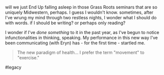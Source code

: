 will we just End Up falling asleep in those Grass Roots seminars that are so uniquely Midwestern, perhaps.
I guess I wouldn't know.
sometimes, after I've wrung my mind through two restless nights, I wonder what I should do with words. if I should be writing? or perhaps only reading?

I wonder if I've *done something* to it in the past year, as I've begun to notice infunctionalities in thinking, speaking. My performance in this new way I've been communicating (with Eryn) has - for the first time - startled me.

> The new paradigm of health... I prefer the term "movement" to "exercise."  

#legacy